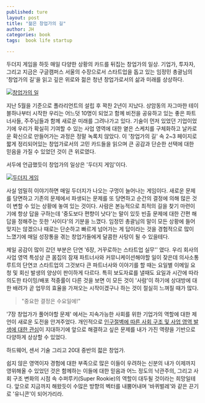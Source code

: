 ```yaml
---
published: ture
layout: post
title: "젊은 창업가의 길"
author: JH
categories: book
tags:  book life startup

---
```


두더지 게임을 하듯 매일 다양한 상황의 카드를 뒤집는 창업가의 일상. 기업가, 투자자, 그리고 지금은 구글캠퍼스 서울의 수장으로서 스타트업을 돕고 있는 임정민 총괄님의 '창업가의 길'을 읽고 깊은 위로와 젊은 청년 창업가로서의 삶과 미래를 상상하다.

[![창업가의 일]({{site.baseurl}}/images/jm_book_cover.jpg)](http://www.kyobobook.co.kr/product/detailViewKor.laf?ejkGb=KOR&barcode=9791187289197#N)

지난 5월을 기준으로 폴라리언트의 설립 후 꽉찬 2년이 지났다. 상암동의 자그마한 테이블하나부터 시작한 우리는 어느덧 10명이 되었고 함께 비전을 공유하고 있는 좋은 파트너사들, 주주님들과 함께 새로운 미래를 그려나가고 있다. 기술이 먼저 있었던 기업이었기에 우리가 확실히 기여할 수 있는 사업 영역에 대한 옅은 스케치를 구체화하고 날카로운 확신으로 만들어가는 과정은 정말 녹록치 않았다. 이 '창업가의 길' 속 2~3 페이지로 짧게 정리되어있는 창업가로서의 고민 카드들을 읽으며 큰 공감과 단순한 선택에 대한 믿음을 가질 수 있었던 것이 큰 위로였다.

서두에 언급했듯이 창업가의 일상은 '두더지 게임'이다.

[![두더지 게임]({{site.baseurl}}/images/dooduji_pic.png)](https://lh3.ggpht.com/wyeNZWQhbek6FhYaY18RR042VFsqNtg60Eci1Lwtnj7ffYR8YLr2_AQyFlBUrXcjOg=w300)

사실 엄밀히 이야기하면 매일 두더지가 나오는 구멍이 늘어나는 게임이다. 새로운 문제를 당면하고 기존의 문제에서 파생되는 문제를 또 당면하고 순간의 결정에 의해 많은 것이 변할 수 있는 상황에 놓여 있는 것이다. 사람은 본능적으로 최적의 길을 찾기 마련이기에 항상 답을 구하는데 '중도보다 편향이 낫다'는 말이 있듯 빈출 문제에 대한 간편 해답을 정해주는 듯한 '사이다'의 기분을 느꼈다. 임정민 총괄님의 말이 모든 상황에 들어맞지는 않겠으나 때로는 단순하고 빠르게 넘어가는 게 답이라는 것을 경험적으로 많이 느꼈기에 매일 성장통을 겪는 창업가들에게 달콤한 사탕이 될 수 있을테다.

제일 공감이 많이 갔던 부분은 단연 '6장, 거꾸로하는 스타트업 실무'' 였다. 우리 회사의 사업 영역 특성상 큰 몸집의 잠재 파트너사와 커뮤니케이션해야할 일이 잦은데 의사소통 루트의 단연코 스타트업의 그것보다 큰 파트너사와 이야기를 할 때는 요일별 이메일 요청 및 회신 발생의 양상이 판이하게 다르다. 특히 보도자료를 낼때도 요일과 시간에 따라 의도한 타이밍/배포 적중률이 다른 것을 보면 이 모든 것이 '사람'이 하기에 상대방에 대한 배려가 곧 업무의 효율을 가져오는 시작이겠구나 하는 것이 절실히 느껴질 때가 많다. 

> "중요한 결정은 수요일에!"

'7장 창업가가 풀어야할 문제' 에서는 지속가능한 사회를 위한 기업가의 역할에 대한 제언이 새로운 도전을 안겨주었다. 개인적으로 [인구절벽에 따른 사회 구조 및 사업 영역 발생에 대한 관심](ttps://brunch.co.kr/@cataglyphis/3)이 지대하기에 앞으로 해결하고 싶은 문제를 내가 가진 역량을 기반으로 다양하게 상상할 수 있었다.

하드웨어, 센서 기술 그리고 20대 중반의 젋은 창업가.

쉽지 않은 영역이자 경험에 대한 부족으로 많은 이들이 우려하는 신분의 내가 이제까지 영위해올 수 있었던 것은 함께하는 이들에 대한 믿음과 어느 정도의 낙관주의, 그리고 사회 구조 변화의 시점 속 수퍼루키(Super Rookie)의 역할이 대두될 것이라는 희망일테다. 앞으로 지금까지 해왔듯이 수많은 방향의 벡터를 내뿜어내며 '바퀴벌레'와 같은 끈기로 '유니콘'이 되어가리라.


